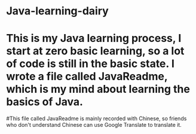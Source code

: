# Java-learning-dairy
# This is my Java learning process, I start at zero basic learning, so a lot of code is still in the basic state. I wrote a file called JavaReadme, which is my mind about learning the basics of Java.
#This file called JavaReadme is mainly recorded with Chinese, so friends who don't understand Chinese can use Google Translate to translate it.
